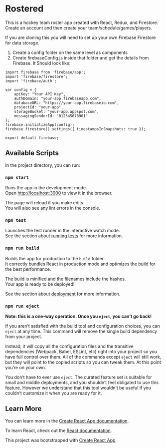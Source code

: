 # Rostered

This is a hockey team roster app created with React, Redux, and Firestore.<br>
Create an account and then create your team/schedule/games/players.<br>

If you are cloning this you will need to set up your own Firebase Firestore for data storage.<br>
1. Create a config folder on the same level as components
1. Create firebaseConfig.js inside that folder and get the details from Firebase. It Should look like:
```
import firebase from 'firebase/app';
import 'firebase/firestore';
import 'firebase/auth';

var config = {
	apiKey: "Your API Key",
	authDomain: "your-app.firebaseapp.com",
	databaseURL: "https://your-app.firebaseio.com",
	projectId: "your-app",
	storageBucket: "your-app.appspot.com",
	messagingSenderId: "012345678901"
};
firebase.initializeApp(config);
firebase.firestore().settings({ timestampsInSnapshots: true });

export default firebase;
```
## Available Scripts

In the project directory, you can run:

### `npm start`

Runs the app in the development mode.<br>
Open [http://localhost:3000](http://localhost:3000) to view it in the browser.

The page will reload if you make edits.<br>
You will also see any lint errors in the console.

### `npm test`

Launches the test runner in the interactive watch mode.<br>
See the section about [running tests](https://facebook.github.io/create-react-app/docs/running-tests) for more information.

### `npm run build`

Builds the app for production to the `build` folder.<br>
It correctly bundles React in production mode and optimizes the build for the best performance.

The build is minified and the filenames include the hashes.<br>
Your app is ready to be deployed!

See the section about [deployment](https://facebook.github.io/create-react-app/docs/deployment) for more information.

### `npm run eject`

**Note: this is a one-way operation. Once you `eject`, you can’t go back!**

If you aren’t satisfied with the build tool and configuration choices, you can `eject` at any time. This command will remove the single build dependency from your project.

Instead, it will copy all the configuration files and the transitive dependencies (Webpack, Babel, ESLint, etc) right into your project so you have full control over them. All of the commands except `eject` will still work, but they will point to the copied scripts so you can tweak them. At this point you’re on your own.

You don’t have to ever use `eject`. The curated feature set is suitable for small and middle deployments, and you shouldn’t feel obligated to use this feature. However we understand that this tool wouldn’t be useful if you couldn’t customize it when you are ready for it.

## Learn More

You can learn more in the [Create React App documentation](https://facebook.github.io/create-react-app/docs/getting-started).

To learn React, check out the [React documentation](https://reactjs.org/).

This project was bootstrapped with [Create React App](https://github.com/facebook/create-react-app).